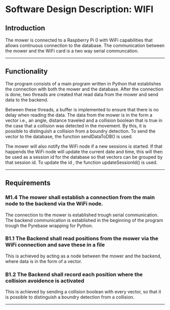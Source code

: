 # Software Design Description: WIFI
## Introduction
The mower is connected to a Raspberry Pi 0 with WiFi capabilities that allows continuous connection to the database. The communication between the mower and the WiFi card is a two way serial communcation.

-------------------
## Functionality

The program consists of a main program written in Python that establishes the connection with both the mower and the database. After the connection is done, two threads are created that read data from the mower and send data to the backend.

Between these threads, a buffer is implemented to ensure that there is no delay when reading the data.
The data from the mower is in the form a vector i.e., an angle, distance traveled and a collision boolean that is true in the case that a collision was detected in the movement. By this, it is possible to distinguish a collision from a boundry detection. To send the vector to the database, the function sendDataToDB() is used.

The mower will also notify the WiFi node if a new sessions is started. If that happends the WiFi node will update the current date and time, this will then be used as a session id for the database so that vectors can be grouped by that session id. To update the id , the function updateSessionId() is used.


-------------------
## Requirements
### **M1.4 The mower shall establish a connection from the main node to the backend via the WiFi node.**

The connection to the mower is established trough serial communication. 
The backend communication is established in the beginning of the program trough the Pyrebase wrapping for Python.

### **B1.1 The Backend shall read positions from the mower via the WiFi connection and save these in a file**

This is achieved by acting as a node between the mower and the backend, where data is in the form of a vector.

### **B1.2 The Backend shall record each position where the collision avoidence is activated**

This is achieved by sending a collision boolean with every vector, so that it is possible to distinguish a boundry detection from a collision.

--------------------
